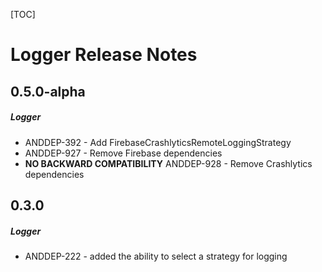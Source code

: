 [TOC]
# Logger Release Notes
## 0.5.0-alpha
##### Logger
* ANDDEP-392 - Add FirebaseCrashlyticsRemoteLoggingStrategy
* ANDDEP-927 - Remove Firebase dependencies
* **NO BACKWARD COMPATIBILITY** ANDDEP-928 - Remove Crashlytics
  dependencies
## 0.3.0
##### Logger
* ANDDEP-222 - added the ability to select a strategy for logging